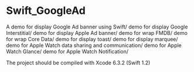 Swift_GoogleAd
==============

A demo for display Google Ad banner using Swift/
demo for display Google Interstitial/ 
demo for display Apple Ad banner/
demo for wrap FMDB/
demo for wrap Core Data/
demo for display toast/
demo for display marquee/
demo for Apple Watch data sharing and communication/
demo for Apple Watch Glance/
demo for Apple Watch Notification/


The project should be compiled with Xcode 6.3.2 (Swift 1.2)


